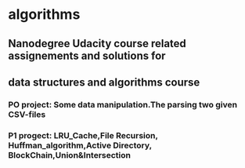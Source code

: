 # algorithms

## Nanodegree Udacity course related assignements and solutions for
## data structures and algorithms course

### PO project: Some data manipulation.The parsing two given CSV-files
### P1 progect: LRU_Cache,File Recursion, Huffman_algorithm,Active Directory, BlockChain,Union&Intersection
